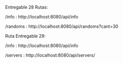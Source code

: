 
Entregable 28 Rutas:

/info : http://localhost:8080/api/info

/randoms : http://localhost:8080/api/randoms?cant=30

Ruta Entregable 29: 

/info : http://localhost:8080/api/info

/servers : http://localhost:8080/api/servers/

